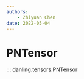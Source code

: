 ```yaml
---
authors:
    - Zhiyuan Chen
date: 2022-05-04
---
```


# PNTensor

::: danling.tensors.PNTensor
